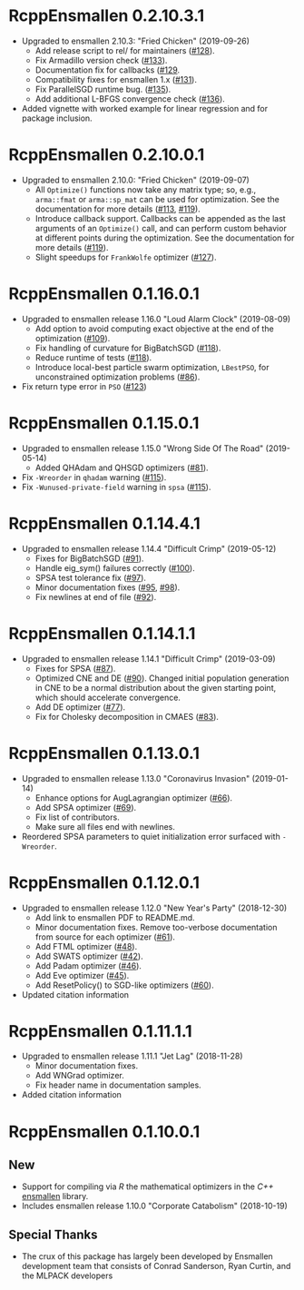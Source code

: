 # RcppEnsmallen 0.2.10.3.1

- Upgraded to ensmallen 2.10.3: "Fried Chicken" (2019-09-26)
  - Add release script to rel/ for maintainers
    ([#128](https://github.com/mlpack/ensmallen/pull/128)).
  - Fix Armadillo version check
    ([#133](https://github.com/mlpack/ensmallen/pull/133)).
  - Documentation fix for callbacks
    ([#129](https://github.com/mlpack/ensmallen/pull/129).
  - Compatibility fixes for ensmallen 1.x
    ([#131](https://github.com/mlpack/ensmallen/pull/131)).
  - Fix ParallelSGD runtime bug.
    ([#135](https://github.com/mlpack/ensmallen/pull/135)).
  - Add additional L-BFGS convergence check
    ([#136](https://github.com/mlpack/ensmallen/pull/136)).
- Added vignette with worked example for linear regression and for package 
  inclusion.

# RcppEnsmallen 0.2.10.0.1

- Upgraded to ensmallen 2.10.0: "Fried Chicken" (2019-09-07)
  - All `Optimize()` functions now take any matrix type; so, e.g., `arma::fmat`
    or `arma::sp_mat` can be used for optimization.  See the documentation for
    more details ([#113](https://github.com/mlpack/ensmallen/pull/113),
    [#119](https://github.com/mlpack/ensmallen/pull/119)).
  - Introduce callback support.  Callbacks can be appended as the last arguments
    of an `Optimize()` call, and can perform custom behavior at different points
    during the optimization.  See the documentation for more details
    ([#119](https://github.com/mlpack/ensmallen/pull/119)).
  - Slight speedups for `FrankWolfe` optimizer
    ([#127](https://github.com/mlpack/ensmallen/pull/127)).

# RcppEnsmallen 0.1.16.0.1

- Upgraded to ensmallen release 1.16.0 "Loud Alarm Clock" (2019-08-09)
  - Add option to avoid computing exact objective at the end of the optimization
    ([#109](https://github.com/mlpack/ensmallen/pull/109)).
  - Fix handling of curvature for BigBatchSGD ([#118](https://github.com/mlpack/ensmallen/pull/118)).
  - Reduce runtime of tests ([#118](https://github.com/mlpack/ensmallen/pull/118)).
  - Introduce local-best particle swarm optimization, `LBestPSO`, for
    unconstrained optimization problems ([#86](https://github.com/mlpack/ensmallen/pull/86)).
- Fix return type error in `PSO` ([#123](https://github.com/mlpack/ensmallen/pull/123))

# RcppEnsmallen 0.1.15.0.1

- Upgraded to ensmallen release 1.15.0 "Wrong Side Of The Road" (2019-05-14)
   - Added QHAdam and QHSGD optimizers ([#81](https://github.com/mlpack/ensmallen/pull/81)).
- Fix `-Wreorder` in `qhadam` warning ([#115](https://github.com/mlpack/ensmallen/pull/115)).
- Fix `-Wunused-private-field` warning in `spsa` ([#115](https://github.com/mlpack/ensmallen/pull/115)).

# RcppEnsmallen 0.1.14.4.1

- Upgraded to ensmallen release 1.14.4 "Difficult Crimp" (2019-05-12)
   - Fixes for BigBatchSGD ([#91](https://github.com/mlpack/ensmallen/pull/91)).
   - Handle eig_sym() failures correctly ([#100](https://github.com/mlpack/ensmallen/pull/100)).
   - SPSA test tolerance fix ([#97](https://github.com/mlpack/ensmallen/pull/97)).
   - Minor documentation fixes ([#95](https://github.com/mlpack/ensmallen/pull/95), [#98](https://github.com/mlpack/ensmallen/pull/98)).
   - Fix newlines at end of file ([#92](https://github.com/mlpack/ensmallen/pull/92)).

# RcppEnsmallen 0.1.14.1.1

- Upgraded to ensmallen release 1.14.1 "Difficult Crimp" (2019-03-09)
   - Fixes for SPSA ([#87](https://github.com/mlpack/ensmallen/pull/87)).
   - Optimized CNE and DE ([#90](https://github.com/mlpack/ensmallen/pull/90)). Changed initial population generation 
     in CNE to be a normal distribution about the given starting point, 
     which should accelerate convergence.
   - Add DE optimizer ([#77](https://github.com/mlpack/ensmallen/pull/77)).
   - Fix for Cholesky decomposition in CMAES ([#83](https://github.com/mlpack/ensmallen/pull/83)).

# RcppEnsmallen 0.1.13.0.1

- Upgraded to ensmallen release 1.13.0 "Coronavirus Invasion" (2019-01-14)
   - Enhance options for AugLagrangian optimizer ([#66](https://github.com/mlpack/ensmallen/pull/66)).
   - Add SPSA optimizer ([#69](https://github.com/mlpack/ensmallen/pull/69)).
   - Fix list of contributors.
   - Make sure all files end with newlines.
- Reordered SPSA parameters to quiet initialization error surfaced with `-Wreorder`.

# RcppEnsmallen 0.1.12.0.1

- Upgraded to ensmallen release 1.12.0 "New Year's Party" (2018-12-30)
   - Add link to ensmallen PDF to README.md.
   - Minor documentation fixes.  Remove too-verbose documentation from source for
     each optimizer ([#61](https://github.com/mlpack/ensmallen/pull/61)).
   - Add FTML optimizer ([#48](https://github.com/mlpack/ensmallen/pull/48)).
   - Add SWATS optimizer ([#42](https://github.com/mlpack/ensmallen/pull/42)).
   - Add Padam optimizer ([#46](https://github.com/mlpack/ensmallen/pull/46)).
   - Add Eve optimizer ([#45](https://github.com/mlpack/ensmallen/pull/45)).
   - Add ResetPolicy() to SGD-like optimizers ([#60](https://github.com/mlpack/ensmallen/pull/60)).
- Updated citation information

# RcppEnsmallen 0.1.11.1.1

- Upgraded to ensmallen release 1.11.1 "Jet Lag" (2018-11-28)
    - Minor documentation fixes.
    - Add WNGrad optimizer.
    - Fix header name in documentation samples.
- Added citation information

# RcppEnsmallen 0.1.10.0.1

## New

- Support for compiling via _R_ the mathematical optimizers in the _C++_
  [ensmallen](http://ensmallen.org/docs.html) library.
- Includes ensmallen release 1.10.0 "Corporate Catabolism" (2018-10-19)

## Special Thanks

- The crux of this package has largely been developed by 
  Ensmallen development team that consists of Conrad Sanderson, Ryan Curtin, 
  and the MLPACK developers

